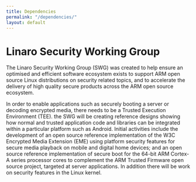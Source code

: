```yaml
---
title: Dependencies
permalink: "/dependencies/"
layout: default
---
```


# Linaro Security Working Group

The Linaro Security Working Group (SWG) was created to help ensure an optimised
and efficient software ecosystem exists to support ARM open source Linux distributions
on security related topics, and to accelerate the delivery of high quality secure products
across the ARM open source ecosystem.

In order to enable applications such as securely booting a server or decoding encrypted media,
there needs to be a Trusted Execution Environment (TEE). the SWG will be creating reference designs
showing how normal and trusted application code and libraries can be integrated within a particular
platform such as Android. Initial activities include the development of an open source reference
implementation of the W3C Encrypted Media Extension (EME) using platform security features for secure
media playback on mobile and digital home devices; and an open source reference implementation of
secure boot for the 64-bit ARM Cortex-A series processor cores to complement the ARM Trusted Firmware
open source project, targeted at server applications. In addition there will be work on security
features in the Linux kernel.
